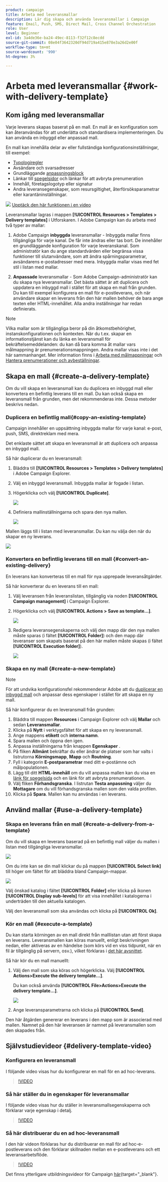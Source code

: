 ```yaml
---
product: campaign
title: Arbeta med leveransmallar
description: Lär dig skapa och använda leveransmallar i Campaign
feature: Email, Push, SMS, Direct Mail, Cross Channel Orchestration
role: User
level: Beginner
exl-id: 3a4de36e-ba24-49ec-8113-f32f12c8ecdd
source-git-commit: 08e04f3642320df94d719a415e878e3a26d2e00f
workflow-type: tm+mt
source-wordcount: '990'
ht-degree: 3%

---
```


# Arbeta med leveransmallar {#work-with-delivery-template}

## Kom igång med leveransmallar

Varje leverans skapas baserat på en mall. En mall är en konfiguration som kan återanvändas för att underlätta och standardisera implementeringen. Du kan använda en inbyggd eller anpassad mall.

En mall kan innehålla delar av eller fullständiga konfigurationsinställningar, till exempel:

* [Typologiregler](../../automation/campaign-opt/campaign-typologies.md)
* Avsändare och svarsadresser
* Grundläggande [anpassningsblock](../send/personalization-blocks.md)
* Länkar till [spegelsidor](../send/mirror-page.md) och länkar för att avbryta prenumeration
* Innehåll, företagslogotyp eller signatur
* Andra leveransegenskaper, som resursgiltighet, återförsöksparametrar eller karantäninställningar.

![](assets/do-not-localize/how-to-video.png) [Upptäck den här funktionen i en video](#delivery-template-video)

Leveransmallar lagras i mappen **[!UICONTROL Resources > Templates > Delivery templates]** i Utforskaren. I Adobe Campaign kan du arbeta med två typer av mallar:

1. Adobe Campaign **inbyggda** leveransmallar - Inbyggda mallar finns tillgängliga för varje kanal. De får inte ändras eller tas bort. De innehåller en grundläggande konfiguration för varje leveranskanal. Som administratör kan du ange standardvärden eller begränsa vissa funktioner till slutanvändare, som att ändra spårningsparametrar, avsändarens e-postadresser med mera. Inbyggda mallar visas med fet stil i listan med mallar.

1. **Anpassade** leveransmallar - Som Adobe Campaign-administratör kan du skapa nya leveransmallar. Det bästa sättet är att duplicera och uppdatera en inbyggd mall i stället för att skapa en mall från grunden. Du kan till exempel konfigurera en mall för e-postleverans, och när användare skapar en leverans från den här mallen behöver de bara ange texten eller HTML-innehållet. Alla andra inställningar har redan definierats.

>[!NOTE]
>
>Vilka mallar som är tillgängliga beror på din åtkomstbehörighet, instanskonfigurationen och kontexten. När du t.ex. skapar en informationstjänst kan du länka en leveransmall för bekräftelsemeddelanden: du kan då bara komma åt mallar vars målmappning är prenumerationsmappningen. Andra mallar visas inte i det här sammanhanget. Mer information finns i [Arbeta med målmappningar](../audiences/target-mappings.md) och [Hantera prenumerationer och avbeställningar](../start/subscriptions.md).


## Skapa en mall {#create-a-delivery-template}

Om du vill skapa en leveransmall kan du duplicera en inbyggd mall eller konvertera en befintlig leverans till en mall. Du kan också skapa en leveransmall från grunden, men det rekommenderas inte. Dessa metoder beskrivs nedan.

### Duplicera en befintlig mall{#copy-an-existing-template}

Campaign innehåller en uppsättning inbyggda mallar för varje kanal: e-post, push, SMS, direktreklam med mera.

Det enklaste sättet att skapa en leveransmall är att duplicera och anpassa en inbyggd mall.

Så här duplicerar du en leveransmall:

1. Bläddra till **[!UICONTROL Resources > Templates > Delivery templates]** i Adobe Campaign Explorer.
1. Välj en inbyggd leveransmall. Inbyggda mallar är fogade i listan.
1. Högerklicka och välj **[!UICONTROL Duplicate]**.

   ![](assets/duplicate-built-in-template.png)

1. Definiera mallinställningarna och spara den nya mallen.

   ![](assets/delivery-template-new.png)

Mallen läggs till i listan med leveransmallar. Du kan nu välja den när du skapar en ny leverans.

![](assets/select-the-new-template.png)

### Konvertera en befintlig leverans till en mall {#convert-an-existing-delivery}

En leverans kan konverteras till en mall för nya upprepade leveransåtgärder.

Så här konverterar du en leverans till en mall:

1. Välj leveransen från leveranslistan, tillgänglig via noden **[!UICONTROL Campaign management]** i Campaign Explorer.

1. Högerklicka och välj **[!UICONTROL Actions > Save as template...]**.

   ![](assets/save-as-template.png)

1. Redigera leveransegenskaperna och välj den mapp där den nya mallen måste sparas (i fältet **[!UICONTROL Folder]**) och den mapp där leveranser som skapats baserat på den här mallen måste skapas (i fältet **[!UICONTROL Execution folder]**).

   ![](assets/template-select-folders.png)

### Skapa en ny mall {#create-a-new-template}

>[!NOTE]
>
>För att undvika konfigurationsfel rekommenderar Adobe att du [duplicerar en inbyggd mall](#copy-an-existing-template) och anpassar dess egenskaper i stället för att skapa en ny mall.

Så här konfigurerar du en leveransmall från grunden:

1. Bläddra till mappen **Resources** i Campaign Explorer och välj **Mallar** och sedan **Leveransmallar**.
1. Klicka på **Nytt** i verktygsfältet för att skapa en ny leveransmall.
1. Ange mappens **etikett** och **interna namn**.
1. Spara mallen och öppna den igen.
1. Anpassa inställningarna från knappen **Egenskaper** .
1. På fliken **Allmänt** bekräftar du eller ändrar de platser som har valts i listrutorna **Körningsmapp**, **Mapp** och **Routning**.
1. Fyll i kategorin **E-postparametrar** med ditt e-postämne och målpopulationen.
1. Lägg till ditt **HTML-innehåll** om du vill anpassa mallen kan du visa en [länk för spegelsida](../send/mirror-page.md) och en länk för att avbryta prenumerationen.
1. Välj fliken **Förhandsgranska**. I listrutan **Testa anpassning** väljer du **Mottagare** om du vill förhandsgranska mallen som den valda profilen.
1. Klicka på **Spara**. Mallen kan nu användas i en leverans.


## Använd mallar {#use-a-delivery-template}

### Skapa en leverans från en mall {#create-a-delivery-from-a-template}

Om du vill skapa en leverans baserad på en befintlig mall väljer du mallen i listan med tillgängliga leveransmallar.

![](assets/select-the-new-template.png)

Om du inte kan se din mall klickar du på mappen **[!UICONTROL Select link]** till höger om fältet för att bläddra bland Campaign-mappar.

![](assets/browse-templates.png)

Välj önskad katalog i fältet **[!UICONTROL Folder]** eller klicka på ikonen **[!UICONTROL Display sub-levels]** för att visa innehållet i katalogerna i underträden till den aktuella katalogen.

Välj den leveransmall som ska användas och klicka på **[!UICONTROL Ok]**.

### Kör en mall {#execute-a-template}

Du kan starta körningen av en mall direkt från malllistan utan att först skapa en leverans. Leveransmallen kan köras manuellt, enligt beskrivningen nedan, eller aktiveras av en händelse (som körs vid en viss tidpunkt, när en fil är tillgänglig på servern, osv.), vilket förklaras i [det här avsnittet](https://experienceleague.adobe.com/sv/docs/campaign/automation/workflows/wf-activities/action-activities/delivery).

Så här kör du en mall manuellt:

1. Välj den mall som ska köras och högerklicka. Välj **[!UICONTROL Actions>Execute the delivery template...]**.

   Du kan också använda **[!UICONTROL File>Actions>Execute the delivery template...]**.

   ![](assets/execute-delivery-template.png)

1. Ange leveransparametrarna och klicka på **[!UICONTROL Send]**.

Den här åtgärden genererar en leverans i den mapp som är associerad med mallen. Namnet på den här leveransen är namnet på leveransmallen som den skapades från.

## Självstudievideor {#delivery-template-video}

### Konfigurera en leveransmall

I följande video visas hur du konfigurerar en mall för en ad hoc-leverans.

>[!VIDEO](https://video.tv.adobe.com/v/342082?quality=12)

### Så här ställer du in egenskaper för leveransmallar

I följande video visas hur du ställer in leveransmallsegenskaperna och förklarar varje egenskap i detalj.

>[!VIDEO](https://video.tv.adobe.com/v/338969?quality=12)

### Så här distribuerar du en ad hoc-leveransmall

I den här videon förklaras hur du distribuerar en mall för ad hoc-e-postleverans och den förklarar skillnaden mellan en e-postleverans och ett leveransarbetsflöde.

>[!VIDEO](https://video.tv.adobe.com/v/338965?quality=12)

Det finns ytterligare utbildningsvideor för Campaign [här](https://experienceleague.adobe.com/docs/campaign-learn/tutorials/getting-started/introduction-to-adobe-campaign.html?lang=sv-SE){target="_blank"}.
